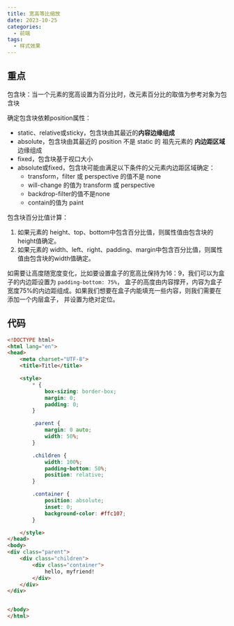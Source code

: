 ```yaml
---
title: 宽高等比缩放
date: 2023-10-25
categories:
  - 前端
tags:
  - 样式效果
---
```


## 重点

包含块：当一个元素的宽高设置为百分比时，改元素百分比的取值为参考对象为包含块

确定包含块依赖position属性：
* static、relative或sticky，包含块由其最近的**内容边缘组成**
* absolute，包含块由其最近的 position 不是 static 的 祖先元素的 **内边距区域** 边缘组成
* fixed，包含块基于视口大小
* absolute或fixed，包含块可能由满足以下条件的父元素内边距区域确定：
  * transform，filter 或 perspective 的值不是 none
  * will-change 的值为 transform 或 perspective
  * backdrop-filter的值不是none
  * contain的值为 paint

包含块百分比值计算：
1. 如果元素的 height、top、bottom中包含百分比值，则属性值由包含块的height值确定。
2. 如果元素的 width、left、right、padding、margin中包含百分比值，则属性值由包含块的width值确定。


如需要让高度随宽度变化，比如要设置盒子的宽高比保持为16：9，我们可以为盒子的内边距设置为 `padding-bottom: 75%`，
盒子的高度由内容撑开，内容为盒子宽度75%的内边距组成。如果我们想要在盒子内能填充一些内容，则我们需要在添加一个内层盒子，
并设置为绝对定位。


## 代码

```html
<!DOCTYPE html>
<html lang="en">
<head>
    <meta charset="UTF-8">
    <title>Title</title>

    <style>
        * {
            box-sizing: border-box;
            margin: 0;
            padding: 0;
        }

        .parent {
            margin: 0 auto;
            width: 50%;
        }

        .children {
            width: 100%;
            padding-bottom: 50%;
            position: relative;
        }

        .container {
            position: absolute;
            inset: 0;
            background-color: #ffc107;
        }

    </style>
</head>
<body>
<div class="parent">
    <div class="children">
        <div class="container">
            hello, myfriend!
        </div>
    </div>
</div>


</body>
</html>
```